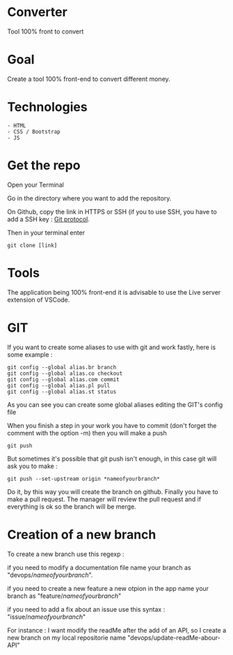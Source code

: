 # Converter
Tool 100% front to convert 


# Goal

Create a tool 100% front-end to convert different money. 

# Technologies
    - HTML
    - CSS / Bootstrap
    - JS 
    
# Get the repo
Open your Terminal 

Go in the directory where you want to add the repository. 

On Github, copy the link in HTTPS or SSH (if you to use SSH, you have to add a SSH key : [Git protocol](https://docs.github.com/fr/authentication/connecting-to-github-with-ssh/adding-a-new-ssh-key-to-your-github-account). 

Then in your terminal enter

```
git clone [link]
```

# Tools
The application being 100% front-end it is advisable to use the Live server extension of VSCode. 

# GIT
If you want to create some aliases to use with git and work fastly, here is some example :
```
git config --global alias.br branch
git config --global alias.co checkout
git config --global alias.com commit
git config --global alias.pl pull
git config --global alias.st status
```
As you can see you can create some global aliases editing the GIT's config file 

When you finish a step in your work you have to commit (don't forget the comment with the option -m) then you will make a push 

```
git push
```
But sometimes it's possible that git push isn't enough, in this case git will ask you to make :
```
git push --set-upstream origin *nameofyourbranch*
```
Do it, by this way you will create the branch on github.
Finally you have to make a pull request. 
The manager will review the pull request and if everything is ok so the branch will be merge. 

# Creation of a new branch 
To create a new branch use this regexp :

if you need to modify a documentation file name your branch as "devops/*nameofyourbranch*". 

if you need to create a new feature a new otpion in the app name your branch as "feature/*nameofyourbranch*"

if you need to add a fix about an issue use this syntax : "issue/*nameofyourbranch*"

For instance :
I want modify the readMe after the add of an API, so I create a new branch on my local repositorie name "devops/update-readMe-abour-API"
